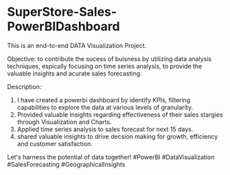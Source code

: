 # SuperStore-Sales-PowerBIDashboard

This is an end-to-end DATA Visualization Project.

Objective: to contribute the sucess of buisness by utilizing data analysis techniques, espically focusing on time series analysis, to provide the valuable insights and acurate sales forecasting.

Description:
1. I have created a powerbi dashboard by identify KPIs, filtering capabilities to explore the data at various levels of granularity.
2. Provided valuable insights regarding effectiveness of their sales stargies through Visualization and Charts.
3. Applied time series analysis to  sales forecast for next 15 days.
4. shared valuable insights to drive decsion making for growth, efficiency and customer satisfaction.

Let's harness the potential of data together! #PowerBI #DataVisualization #SalesForecasting #GeographicalInsights
